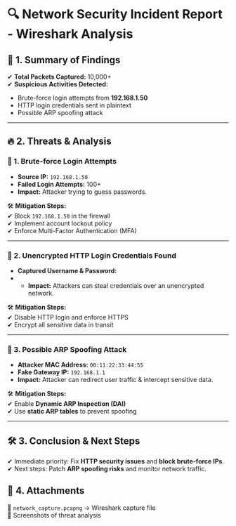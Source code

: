 # 🔍 Network Security Incident Report - Wireshark Analysis

## 📌 1. Summary of Findings  
✔ **Total Packets Captured:** 10,000+  
✔ **Suspicious Activities Detected:**  
  - Brute-force login attempts from **192.168.1.50**  
  - HTTP login credentials sent in plaintext  
  - Possible ARP spoofing attack  

---

## 🔥 2. Threats & Analysis  

### 🚨 1. Brute-force Login Attempts  
- **Source IP:** `192.168.1.50`  
- **Failed Login Attempts:** 100+  
- **Impact:** Attacker trying to guess passwords.  

🛠️ **Mitigation Steps:**  
✔ Block `192.168.1.50` in the firewall  
✔ Implement account lockout policy  
✔ Enforce Multi-Factor Authentication (MFA)  

---

### 🚨 2. Unencrypted HTTP Login Credentials Found  
- **Captured Username & Password:**
- - **Impact:** Attackers can steal credentials over an unencrypted network.  

🛠️ **Mitigation Steps:**  
✔ Disable HTTP login and enforce HTTPS  
✔ Encrypt all sensitive data in transit  

---

### 🚨 3. Possible ARP Spoofing Attack  
- **Attacker MAC Address:** `00:11:22:33:44:55`  
- **Fake Gateway IP:** `192.168.1.1`  
- **Impact:** Attacker can redirect user traffic & intercept sensitive data.  

🛠️ **Mitigation Steps:**  
✔ Enable **Dynamic ARP Inspection (DAI)**  
✔ Use **static ARP tables** to prevent spoofing  

---

## 🛠️ 3. Conclusion & Next Steps  
✔ Immediate priority: Fix **HTTP security issues** and **block brute-force IPs**.  
✔ Next steps: Patch **ARP spoofing risks** and monitor network traffic.  

## 📂 4. Attachments  
📌 `network_capture.pcapng` → Wireshark capture file  
📌 Screenshots of threat analysis  

